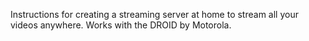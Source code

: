 Instructions for creating a streaming server at home to stream all your videos anywhere.  Works with the DROID by Motorola.